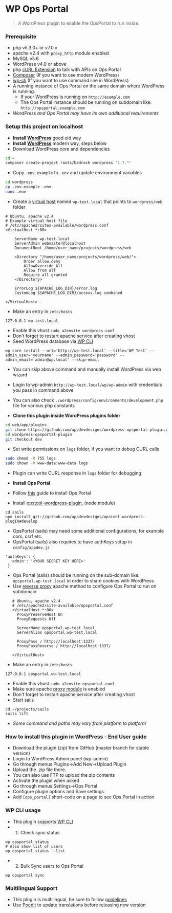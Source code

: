 # WP Ops Portal

> A WordPress plugin to enable the OpsPortal to run inside.


### Prerequisite
* php v5.3.0+ or v7.0.x
* apache v2.4 with ```proxy_http``` module enabled
* MySQL v5.6
* WordPress v4.0 or above
* php [cURL Extension](http://php.net/manual/en/book.curl.php) to talk with APIs on Ops Portal
* [Composer](https://getcomposer.org/download/) (If you want to use modern WordPress)
* [wp-cli](http://wp-cli.org/#installing) (If you want to use command line in WordPress)
* A running instance of Ops Portal on the same domain where WordPress is running.
    * If your WordPress is running on ```http://example.com```
    * The Ops Portal instance should be running on subdomain like: ```http://opsportal.example.com```
* _WordPress and Ops Portal may have its own additional requirements_

### Setup this project on localhost
* **Install [WordPress](https://codex.wordpress.org/Installing_WordPress)** good old way
* **Install [WordPress](https://github.com/roots/bedrock#installation)** modern way, steps below
* Download WordPress core and dependencies
```bash
cd ~
composer create-project roots/bedrock wordpress "1.7.*"
```
* Copy ```.env.example``` to ```.env``` and update environment variables
```bash
cd wordpress
cp .env.example .env
nano .env
```
* Create a [virtual host](https://httpd.apache.org/docs/current/vhosts/) named ```wp-test.local``` that points to ```wordpress/web``` folder
```
# Ubuntu, apache v2.4
# Example virtual host file
# /etc/apache2/sites-available/wordpress.conf
<VirtualHost *:80>

	ServerName wp-test.local
	ServerAdmin webmaster@localhost
	DocumentRoot /home/user_name/projects/wordpress/web

	<Directory "/home/user_name/projects/wordpress/web/">
		Order allow,deny
		AllowOverride All
		Allow from all
		Require all granted
	</Directory>

	ErrorLog ${APACHE_LOG_DIR}/error.log
	CustomLog ${APACHE_LOG_DIR}/access.log combined

</VirtualHost>

```
* Make an entry in ```/etc/hosts```
```
127.0.0.1 wp-test.local
```
* Enable this vhost ```sudo a2ensite wordpress.conf```
* Don't forget to restart apache service after creating vhost
* Seed WordPress database via [WP CLI](https://wp-cli.org/commands/core/install/)
```
wp core install --url='http://wp-test.local' --title='WP Test' --admin_user='yourname' --admin_password='password' --admin_email='admin@wp.local' --skip-email
```
* You can skip above command and manually install WordPress via web wizard
* Login to wp-admin ```http://wp-test.local/wp/wp-admin```  with credentials you pass in command above
* You can also check ```./wordpress/config/environments/development.php``` file for various php constants

* **Clone this plugin inside WordPress plugins folder**
```bash
cd web/app/plugins
git clone https://github.com/appdevdesigns/wordpress-opsportal-plugin.git
cd wordpress-opsportal-plugin
git checkout dev
```
* Set write permissions on ```logs``` folder, if you want to debug CURL calls
```bash
sudo chmod -R 755 logs
sudo chown -R www-data:www-data logs
```
* Plugin can write CURL response in ```logs``` folder for debugging

* **Install Ops Portal**
* Follow [this](https://github.com/appdevdesigns/opsportal_docs/blob/master/develop/develop_setup.md) guide to install Ops Portal
* Install [opstool-wordpress-plugin](https://github.com/appdevdesigns/opstool-wordpress-plugin), (node module)
```
cd sails
npm install git://github.com/appdevdesigns/opstool-wordpress-plugin#develop
```
* OpsPortal (sails) may need some additional configurations, for example cors, csrf etc.
* OpsPortal (sails) also requires to have authKeys setup in ```config/appdev.js```
```
'authKeys': {
  'admin': '<YOUR SECRET KEY HERE>'
 }
```
* Ops Portal (sails) should be running on the sub-domain like: ```opsportal.wp-test.local``` in order to share cookies with WordPress
* Use [reverse proxy](http://stackoverflow.com/questions/8541182/apache-redirect-to-another-port) apache method to configure Ops Portal to run on subdomain
```
   # Ubuntu, apache v2.4
   # /etc/apache2/site-available/opsportal.conf
   <VirtualHost *:80>
     ProxyPreserveHost On
     ProxyRequests Off

     ServerName opsportal.wp-test.local
     ServerAlias opsportal.wp-test.local

     ProxyPass / http://localhost:1337/
     ProxyPassReverse / http://localhost:1337/

   </VirtualHost>
```
* Make an entry in ```/etc/hosts```
```
127.0.0.1 opsportal.wp-test.local
```
* Enable this vhost ```sudo a2ensite opsportal.conf```
* Make sure apache [proxy module](https://httpd.apache.org/docs/current/mod/mod_proxy.html) is enabled
* Don't forget to restart apache service after creating vhost
* Start sails
```
cd ~/projects/sails
sails lift
```
* _Some command and paths may vary from platform to platform_

### How to install this plugin in WordPress - End User guide
- Download the plugin (zip) from GitHub (master branch for stable version)
- Login to WordPress Admin panel (wp-admin)
- Go through menus Plugins->Add New->Upload Plugin
- Upload the .zip file there.
- You can also use FTP to upload the zip contents
- Activate the plugin when asked
- Go through menus Settings->Ops Portal
- Configure plugin options and Save settings
- Add ```[ops_portal]``` short-code on a page to see Ops Portal in action

### WP CLI usage
* This plugin supports [WP CLI](http://wp-cli.org/)
* 1. Check sync status
```
wp opsportal status
# Also show list of users
wp opsportal status --list
```
* 2. Bulk Sync users to Ops Portal
```
wp opsportal sync
```

### Multilingual Support
* This plugin is multilingual, be sure to follow [guidelines](https://developer.wordpress.org/plugins/internationalization/how-to-internationalize-your-plugin/)
* Use [Poedit](https://poedit.net/download) to update translations before releasing new version

